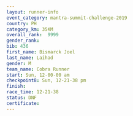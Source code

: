 ```yaml
---
layout: runner-info 
event_category: mantra-summit-challenge-2019 
country: PH
category_km: 35KM 
overall_rank:  9999
gender_rank: 
bib: 436
first_name: Bismarck Joel
last_name: Laihad
gender: M
team_name: Cobra Runner
start: Sun, 12-00-00 am
checkpoint8: Sun, 12-21-38 pm
finish: 
race_time: 12-21-38
status: DNF
certificate: 
---
```

